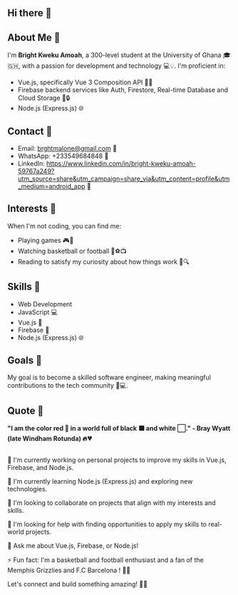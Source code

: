 ## Hi there 👋

<!--
**Bright-Kweku-Amoah/Bright-Kweku-Amoah** is a ✨ _special_ ✨ repository because its `README.md` (this file) appears on your GitHub profile.

Here are some ideas to get you started:

- 🔭 I’m currently working on ...
- 🌱 I’m currently learning ...
- 👯 I’m looking to collaborate on ...
- 🤔 I’m looking for help with ...
- 💬 Ask me about ...
- 📫 How to reach me: ...
- 😄 Pronouns: ...
- ⚡ Fun fact: ...
-->
## About Me 🤔

I'm **Bright Kweku Amoah**, a 300-level student at the University of Ghana 🎓🇬🇭, with a passion for development and technology 💻💡. I'm proficient in:

- Vue.js, specifically Vue 3 Composition API 🌟🎉
- Firebase backend services like Auth, Firestore, Real-time Database  and Cloud Storage 📂🔒
- Node.js (Express.js) 🌐

## Contact 📲

- Email: brghtmalone@gmail.com 📧
- WhatsApp: +233549684848 📱
- LinkedIn: https://www.linkedin.com/in/bright-kweku-amoah-59767a249?utm_source=share&utm_campaign=share_via&utm_content=profile&utm_medium=android_app 💼

## Interests 🤩

When I'm not coding, you can find me:

- Playing games 🎮👾
- Watching basketball or football 🏀⚽️📺
- Reading to satisfy my curiosity about how things work 📖🔍

## Skills 💪
- Web Development 
- JavaScript 💻
- Vue.js 🌟
- Firebase 📂
- Node.js (Express.js) 🌐

## Goals 🎯

My goal is to become a skilled software engineer, making meaningful contributions to the tech community 🌟💻.

## Quote 💫

**"I am the color red 🔴 in a world full of black ⬛️ and white ⬜️." - Bray Wyatt (late Windham Rotunda) 🔥💔**

##

🔭 I'm currently working on personal projects to improve my skills in Vue.js, Firebase, and Node.js.

🌱 I'm currently learning Node.js (Express.js) and exploring new technologies.

👯 I'm looking to collaborate on projects that align with my interests and skills.

🤔 I'm looking for help with finding opportunities to apply my skills to real-world projects.

💬 Ask me about Vue.js, Firebase, or Node.js!

⚡ Fun fact: I'm a basketball and football enthusiast and a fan of the Memphis Grizzlies and F.C Barcelona ! 🏀🔥

Let's connect and build something amazing! 🤝🚀
